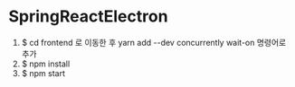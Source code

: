 # SpringReactElectron

1. $ cd frontend 로 이동한 후 yarn add --dev concurrently wait-on 명령어로 추가
2. $ npm install
5. $ npm start

